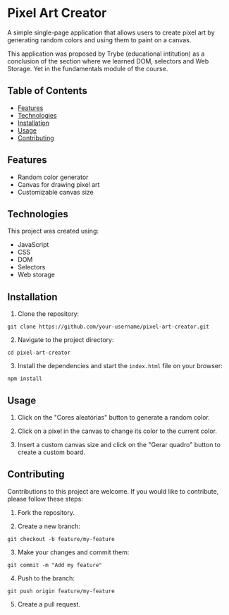 # Pixel Art Creator

A simple single-page application that allows users to create pixel art by generating random colors and using them to paint on a canvas.

This application was proposed by Trybe (educational intitution) as a conclusion of the section where we learned DOM, selectors and Web Storage. Yet in the fundamentals module of the course.

## Table of Contents

- [Features](#features)
- [Technologies](#technologies)
- [Installation](#installation)
- [Usage](#usage)
- [Contributing](#contributing)

## Features

- Random color generator
- Canvas for drawing pixel art
- Customizable canvas size

## Technologies

This project was created using:

- JavaScript
- CSS
- DOM
- Selectors
- Web storage

## Installation

1. Clone the repository:

```
git clone https://github.com/your-username/pixel-art-creator.git
```

2. Navigate to the project directory:

```
cd pixel-art-creator
```

3. Install the dependencies and start the `index.html` file on your browser:

```
npm install
```

## Usage

1. Click on the "Cores aleatórias" button to generate a random color.

2. Click on a pixel in the canvas to change its color to the current color.

3. Insert a custom canvas size and click on the "Gerar quadro" button to create a custom board.

## Contributing

Contributions to this project are welcome. If you would like to contribute, please follow these steps:

1. Fork the repository.

2. Create a new branch:

```
git checkout -b feature/my-feature
```

3. Make your changes and commit them:

```
git commit -m "Add my feature"
```

4. Push to the branch:

```
git push origin feature/my-feature
```

5. Create a pull request.


